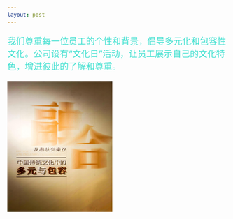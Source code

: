 ```yaml
---
layout: post
---
```

<div class="container">
	<div class="row" rows="8">
	    <div class="col-md-6">
			<p style="color: rgb(64,224,208); font-size: 20px;">我们尊重每一位员工的个性和背景，倡导多元化和包容性文化。公司设有“文化日”活动，让员工展示自己的文化特色，增进彼此的了解和尊重。</p>
        </div>
		<div class="col-md-3 ">
			<div class="thumbnail">
				<img src="/多元与包容.jpg" style="width: 240px;height: 300px;">
			</div>
		</div>
	</div>
</div>
